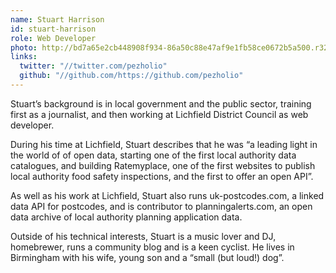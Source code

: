 ```yaml
---
name: Stuart Harrison
id: stuart-harrison
role: Web Developer
photo: http://bd7a65e2cb448908f934-86a50c88e47af9e1fb58ce0672b5a500.r32.cf3.rackcdn.com/uploads/assets/61/96/526196f8c0c715e815004298/square_stuart.jpg
links:
  twitter: "//twitter.com/pezholio"
  github: "//github.com/https://github.com/pezholio"
---
```


Stuart’s background is in local government and the public sector, training first as a journalist, and then working at Lichfield District Council as web developer.

During his time at Lichfield, Stuart describes that he was “a leading light in the world of of open data, starting one of the first local authority data catalogues, and building Ratemyplace, one of the first websites to publish local authority food safety inspections, and the first to offer an open API”.

As well as his work at Lichfield, Stuart also runs uk-postcodes.com, a linked data API for postcodes, and is contributor to planningalerts.com, an open data archive of local authority planning application data.

Outside of his technical interests, Stuart is a music lover and DJ, homebrewer, runs a community blog and is a keen cyclist. He lives in Birmingham with his wife, young son and a “small (but loud!) dog”.
